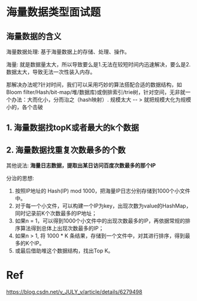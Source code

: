 #  海量数据类型面试题

## 海量数据的含义

海量数据处理: 基于海量数据上的存储、处理、操作。

海量: 就是数据量太大，所以导致要么是1.无法在较短时间内迅速解决，要么是2.数据太大，导致无法一次性装入内存。

那解决办法呢?针对时间，我们可以采用巧妙的算法搭配合适的数据结构，如Bloom filter/Hash/bit-map/堆/数据库)或倒排索引/trie树，针对空间，无非就一个办法：大而化小，分而治之（hash映射）. 规模太大 -- > 就把规模大化为规模小的，各个击破

## 1. 海量数据找topK或者最大的k个数据



## 2. 海量数据找重复次数最多的个数

其他说法: **海量日志数据，提取出某日访问百度次数最多的那个IP**

分治的思想: 
1. 按照IP地址的 Hash(IP) mod 1000，把海量IP日志分别存储到1000个小文件中。
2. 对于每一个小文件，可以构建一个IP为key，出现次数为value的HashMap，同时记录前K个次数最多的IP地址；
3. 如果n = 1，可以得到1000个小文件中的出现次数最多的IP，再依据常规的排序算法得到总体上出现次数最多的IP；
4. 如果n > 1, 将 1000 * K 条结果，存储到一个文件中，对其进行排序，得到最多的K个IP。
5. 或最后借助堆这个数据结构，找出Top K。



# Ref

https://blog.csdn.net/v_JULY_v/article/details/6279498